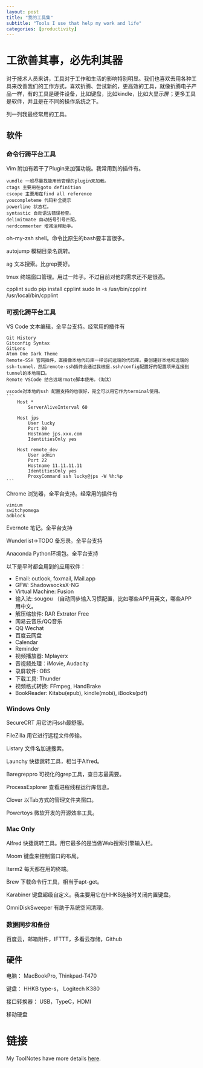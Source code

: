 ```yaml
---
layout: post
title: "我的工具集"
subtitle: "Tools I use that help my work and life"
categories: [productivity]
---
```

# 工欲善其事，必先利其器

对于技术人员来讲，工具对于工作和生活的影响特别明显。我们也喜欢去用各种工具来改善我们的工作方式，喜欢折腾、尝试新的，更高效的工具，就像折腾电子产品一样，有的工具是硬件设备，比如键盘，比如kindle，比如大显示屏；更多工具是软件，并且是在不同的操作系统之下。

列一列我最经常用的工具。


## 软件

### 命令行跨平台工具

Vim 附加有若干了Plugin来加强功能。我常用到的插件有。

	vundle 一般尽量找能用他管理的plugin来加载。
	ctags 主要用在goto definition
	cscope 主要用在find all reference
	youcompleteme 代码补全提示
	powerline 状态栏。
	syntastic 自动语法错误检查。
	delimitmate 自动括号引号匹配。
	nerdcommenter 增减注释助手。

oh-my-zsh shell。命令比原生的bash要丰富很多。

autojump 模糊目录名跳转。

ag 文本搜索。比grep要好。

tmux 终端窗口管理。用过一阵子。不过目前对他的需求还不是很高。

cpplint
	sudo pip install cpplint
	sudo ln -s /usr/bin/cpplint /usr/local/bin/cpplint

### 可视化跨平台工具

VS Code 文本编辑，全平台支持。经常用的插件有

	Git History
	Gitconfig Syntax
	GitLens
	Atom One Dark Theme
	Remote-SSH 官网插件，直接像本地代码库一样访问远端的代码库。要创建好本地和远端的ssh-tunnel，然后remote-ssh插件会通过我根据.ssh/config配置好的配置项来连接到tunnel的本地端口。
	Remote VSCode 结合远端rmate脚本使用。（淘汰）

	vscode对本地的ssh 配置支持的也很好，完全可以用它作为terminal使用。
	```
		Host *
			ServerAliveInterval 60
	
		Host jps
			User lucky
			Port 80
			Hostname jps.xxx.com
			IdentitiesOnly yes
		
		Host remote_dev
			User admin
			Port 22
			Hostname 11.11.11.11
			IdentitiesOnly yes
			ProxyCommand ssh lucky@jps -W %h:%p
	```


Chrome 浏览器，全平台支持。经常用的插件有

	vimium
	switchyomega
	adblock

Evernote 笔记。全平台支持

Wunderlist->TODO 备忘录。全平台支持

Anaconda Python环境包。全平台支持

以下是平时都会用到的应用软件：

- Email: outlook, foxmail, Mail.app
- GFW: ShadowsocksX-NG
- Virtual Machine: Fusion
- 输入法: sougou （自动同步输入习惯配置，比如哪些APP用英文，哪些APP用中文。
- 解压缩软件: RAR Extrator Free
- 网易云音乐/QQ音乐
- QQ Wechat
- 百度云网盘
- Calendar
- Reminder
- 视频播放器: Mplayerx
- 音视频处理：iMovie, Audacity
- 录屏软件: OBS
- 下载工具: Thunder
- 视频格式转换: FFmpeg, HandBrake
- BookReader: Kitabu(epub), kindle(mobi), iBooks(pdf)




### Windows Only

SecureCRT 用它访问ssh最舒服。

FileZilla 用它进行远程文件传输。

Listary 文件名加速搜索。

Launchy 快捷跳转工具，相当于Alfred。

Baregreppro 可视化的grep工具，查日志最需要。

ProcessExplorer 查看进程线程运行库信息。

Clover 以Tab方式的管理文件夹窗口。

Powertoys 微软开发的开源效率工具。


### Mac Only

Alfred 快捷跳转工具。用它最多的是当做Web搜索引擎输入栏。

Moom 键盘来控制窗口的布局。

Iterm2 每天都在用的终端。

Brew 下载命令行工具，相当于apt-get。

Karabiner 键盘超级自定义。我主要用它在HHKB连接时关闭内置键盘。

OmniDiskSweeper 有助于系统空间清理。


### 数据同步和备份

百度云，邮箱附件，IFTTT，多看云存储，Github


## 硬件

电脑： MacBookPro, Thinkpad-T470

键盘： HHKB type-s， Logitech K380

接口转换器： USB，TypeC，HDMI

移动硬盘


# 链接
My ToolNotes have more details [here][mygithub].

[mygithub]: https://github.com/lucky521/LuckyToolNotes
